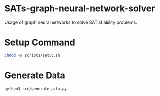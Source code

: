 # SATs-graph-neural-network-solver
Usage of graph neural networks to solve SATisfiability problems.

# Setup Command

```bash
chmod +x scripts/setup.sh
```

# Generate Data

```bash
python3 src/generate_data.py
```